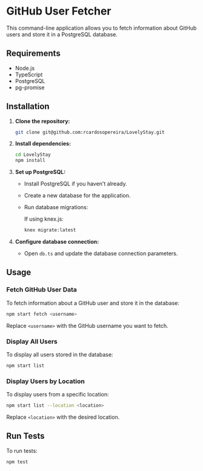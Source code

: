 # GitHub User Fetcher

This command-line application allows you to fetch information about GitHub users and store it in a PostgreSQL database.

## Requirements

- Node.js
- TypeScript
- PostgreSQL
- pg-promise

## Installation

1. **Clone the repository:**

   ```bash
   git clone git@github.com:rcardosopereira/LovelyStay.git
   ```

2. **Install dependencies:**

   ```bash
   cd LovelyStay
   npm install
   ```

3. **Set up PostgreSQL:**

   - Install PostgreSQL if you haven't already.
   - Create a new database for the application.
   - Run database migrations:

     If using knex.js:
     ```bash
     knex migrate:latest
     ```

4. **Configure database connection:**

   - Open `db.ts` and update the database connection parameters.

## Usage

### Fetch GitHub User Data

To fetch information about a GitHub user and store it in the database:

```bash
npm start fetch <username>
```

Replace `<username>` with the GitHub username you want to fetch.

### Display All Users

To display all users stored in the database:

```bash
npm start list
```

### Display Users by Location

To display users from a specific location:

```bash
npm start list --location <location>
```

Replace `<location>` with the desired location.

## Run Tests

To run tests:

```bash
npm test
```
